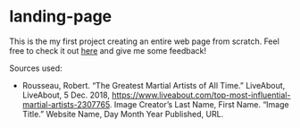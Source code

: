 # landing-page
This is the my first project creating an entire web page from scratch.
Feel free to check it out [here](https://therealfake.github.io/landing-page/) and give me some feedback!

Sources used:
 - Rousseau, Robert. “The Greatest Martial Artists of All Time.” LiveAbout, LiveAbout, 5 Dec. 2018, https://www.liveabout.com/top-most-influential-martial-artists-2307765. 
 Image Creator’s Last Name, First Name. “Image Title.” Website Name, Day Month Year Published, URL.
